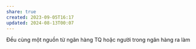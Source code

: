 ```yaml
---
share: true
created: 2023-09-05T16:17
updated: 2024-08-13T00:07
---
```

Đều cùng một nguồn từ ngân hàng TQ hoặc người trong ngân hàng ra làm
